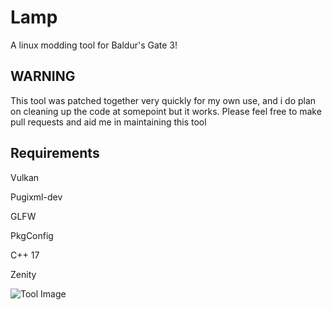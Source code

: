 # Lamp
A linux modding tool for Baldur's Gate 3!

## WARNING
This tool was patched together very quickly for my own use, and i do plan on cleaning up the code at somepoint but it works.
Please feel free to make pull requests and aid me in maintaining this tool

## Requirements
Vulkan

Pugixml-dev

GLFW

PkgConfig

C++ 17

Zenity


![Tool Image]([https://github.com/your-username/your-repo/raw/main/images/logo.png](https://github.com/CHollingworth/Lamp/blob/master/github-images/Screenshot%20from%202023-09-07%2022-10-09.png)https://github.com/CHollingworth/Lamp/blob/master/github-images/Screenshot%20from%202023-09-07%2022-10-09.png)
